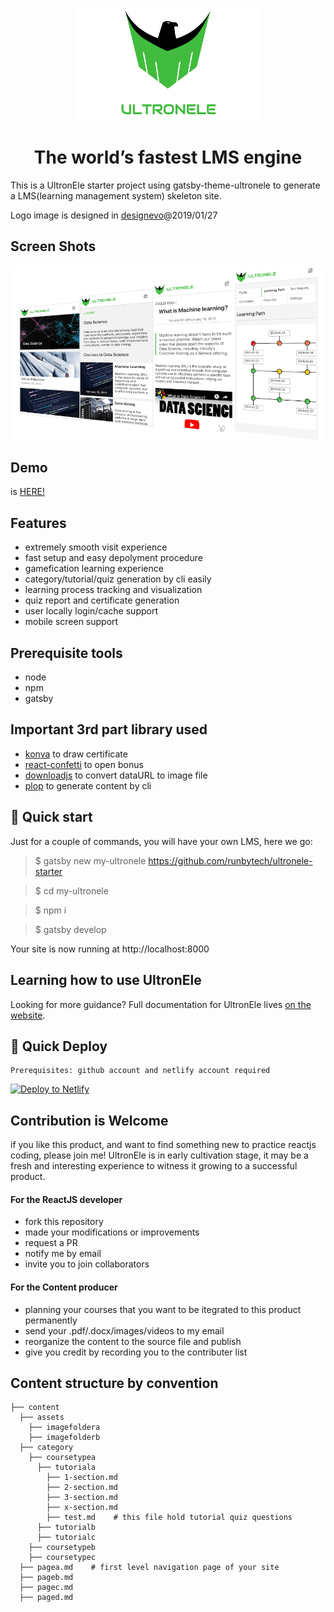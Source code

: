 <p align="center">
  <a href="http://ultronele.com">
    <img alt="UltronEle" src="static/logo_ultronele_3.png" width="300" height="180"/>
  </a>
</p>
<h1 align="center">
  The world’s fastest LMS engine
</h1>

This is a UltronEle starter project using gatsby-theme-ultronele to generate a LMS(learning management system) skeleton site.

Logo image is designed in [designevo](https://www.designevo.com/)@2019/01/27


## Screen Shots

![mobile screen shots](static/img/ue-mobile-screens-github.png)

## Demo

is [HERE!](https://ultronele.netlify.com/)


## Features

* extremely smooth visit experience
* fast setup and easy depolyment procedure
* gamefication learning experience
* category/tutorial/quiz generation by cli easily
* learning process tracking and visualization
* quiz report and certificate generation
* user locally login/cache support
* mobile screen support


## Prerequisite tools

* node
* npm
* gatsby


## Important 3rd part library used

* [konva](https://konvajs.org/) to draw certificate 
* [react-confetti](https://github.com/alampros/react-confetti) to open bonus
* [downloadjs](http://danml.com/download.html) to convert dataURL to image file
* [plop](https://github.com/amwmedia/plop) to generate content by cli


## 🚀 Quick start

Just for a couple of commands, you will have your own LMS, here we go:

> $ gatsby new my-ultronele https://github.com/runbytech/ultronele-starter

> $ cd my-ultronele

> $ npm i

> $ gatsby develop

Your site is now running at http://localhost:8000


## Learning how to use UltronEle

Looking for more guidance? Full documentation for UltronEle lives [on the website](https://ultronele.netlify.com/userguide). 


## 💫 Quick Deploy

```
Prerequisites: github account and netlify account required
```

[![Deploy to Netlify](https://www.netlify.com/img/deploy/button.svg)](https://app.netlify.com/start/deploy?repository=https://github.com/runbytech/ultron-ele)


## Contribution is Welcome

if you like this product, and want to find something new to practice reactjs coding, please join me! UltronEle is in early cultivation stage, it may be a fresh and interesting experience to witness it growing to a successful product.

#### For the ReactJS developer

* fork this repository
* made your modifications or improvements
* request a PR
* notify me by email
* invite you to join collaborators

#### For the Content producer

* planning your courses that you want to be itegrated to this product permanently
* send your .pdf/.docx/images/videos to my email
* reorganize the content to the source file and publish
* give you credit by recording you to the contributer list

## Content structure by convention

    
    ├── content
      ├── assets
        ├── imagefoldera
        ├── imagefolderb
      ├── category
        ├── coursetypea
          ├── tutoriala
            ├── 1-section.md
            ├── 2-section.md
            ├── 3-section.md
            ├── x-section.md
            ├── test.md    # this file hold tutorial quiz questions
          ├── tutorialb
          ├── tutorialc
        ├── coursetypeb
        ├── coursetypec
      ├── pagea.md    # first level navigation page of your site
      ├── pageb.md
      ├── pagec.md
      ├── paged.md

